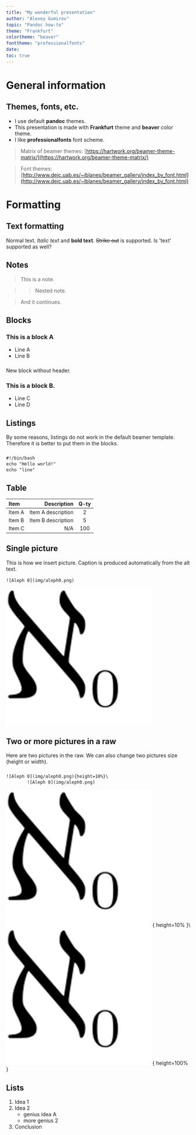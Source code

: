 ```yaml
---
title: "My wonderful presentation"
author: "Alexey Gumirov"
topic: "Pandoc how-to"
theme: "Frankfurt"
colortheme: "beaver"
fonttheme: "professionalfonts"
date:
toc: true
---
```


# General information
## Themes, fonts, etc.

- I use default **pandoc** themes.
- This presentation is made with **Frankfurt** theme and **beaver** color theme.
- I like **professionalfonts** font scheme. 

> Matrix of beamer themes: [https://hartwork.org/beamer-theme-matrix/](https://hartwork.org/beamer-theme-matrix/)

> Font themes: [http://www.deic.uab.es/~iblanes/beamer_gallery/index_by_font.html](http://www.deic.uab.es/~iblanes/beamer_gallery/index_by_font.html)

# Formatting
## Text formatting

Normal text.
*Italic text* and **bold text**.
~~Strike out~~ is supported. Is 'text' supported as well?

## Notes

> This is a note.

> > Nested note.

> And it continues.

## Blocks

### This is a block A

- Line A
- Line B

### 

New block without header.

### This is a block B.

- Line C
- Line D

## Listings

By some reasons, listings do not work in the default beamer template. Therefore it is better to put them in the blocks.

###
```
#!/bin/bash
echo "Hello world!"
echo "line"
```

## Table

**Item** | **Description** | **Q-ty**
:--------|-----------------:|:---:
Item A | Item A description | 2
Item B | Item B description | 5
Item C | N/A | 100

## Single picture 

This is how we insert picture. Caption is produced automatically from the alt text.

```
![Aleph 0](img/aleph0.png) 
```

![Aleph 0](img/aleph0.png) 

## Two or more pictures in a raw

Here are two pictures in the raw. We can also change two pictures size (height or width).

###
```
![Aleph 0](img/aleph0.png){height=10%}\ 
		![Aleph 0](img/aleph0.png)
```

![Aleph 0](img/aleph0.png){ height=10% }\ ![Aleph 0](img/aleph0.png){ height=100% }

## Lists

1. Idea 1
2. Idea 2
	- genius idea A
	- more genius 2
3. Conclusion
